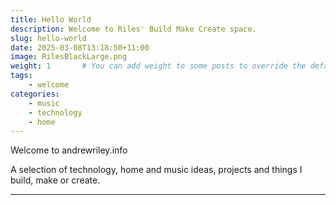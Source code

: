 ```yaml
---
title: Hello World
description: Welcome to Riles' Build Make Create space. 
slug: hello-world
date: 2025-03-08T13:18:50+11:00
image: RilesBlackLarge.png
weight: 1       # You can add weight to some posts to override the default sorting (date descending)
tags: 
    - welcome
categories:
    - music
    - technology
    - home
---
```


Welcome to andrewriley.info 

A selection of technology, home and music ideas, projects and things I build, make or create.

---